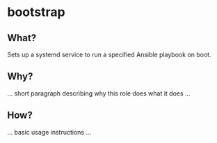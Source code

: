 # bootstrap

## What?

Sets up a systemd service to run a specified Ansible playbook on boot.

## Why?

... short paragraph describing why this role does what it does ...

## How?

... basic usage instructions ...
